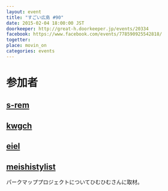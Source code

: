 ```yaml
---
layout: event
title: "すごい広島 #90"
date: 2015-02-04 18:00:00 JST
doorkeeper: http://great-h.doorkeeper.jp/events/20334
facebook: https://www.facebook.com/events/778590925542818/
togetter:
place: movin_on
categories: events
---
```


# 参加者


## [s-rem](https://github.com/s-rem)


## [kwgch](https://github.com/kwgch)


## [eiel](https://github.com/eiel)


## [meishistylist](https://tecre.jp/)

パークマッププロジェクトについてひむひむさんに取材。
